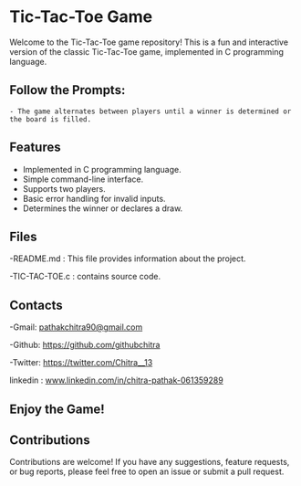 # Tic-Tac-Toe Game

Welcome to the Tic-Tac-Toe game repository! This is a fun and interactive version of the classic Tic-Tac-Toe game, implemented in C programming language.
    

## **Follow the Prompts:**
    - The game alternates between players until a winner is determined or the board is filled.

## Features

- Implemented in C programming language.
- Simple command-line interface.
- Supports two players.
- Basic error handling for invalid inputs.
- Determines the winner or declares a draw.

## Files

-README.md : This file provides information about the project.

-TIC-TAC-TOE.c : contains source code.

## Contacts

-Gmail: pathakchitra90@gmail.com 

-Github: https://github.com/githubchitra

-Twitter: https://twitter.com/Chitra__13

linkedin : www.linkedin.com/in/chitra-pathak-061359289

## **Enjoy the Game!**

## Contributions

Contributions are welcome! If you have any suggestions, feature requests, or bug reports, please feel free to open an issue or submit a pull request.
